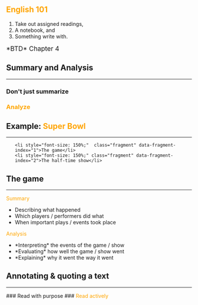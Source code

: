 ## <span style="color: orange;">English 101</span>

1. Take out assigned readings,
2. A notebook, and
3. Something write with.



<div style="font-size: 125%">*BTD* Chapter 4</div>

## Summary and Analysis
<hr />
<h3>Don't just summarize</h3>
<h3 style="color: orange;">Analyze</h3>


## Example: <span style="color: orange;">Super Bowl</span>
<hr />
<ul>

	<li style="font-size: 150%;"  class="fragment" data-fragment-index="1">The game</li>
	<li style="font-size: 150%;" class="fragment" data-fragment-index="2">The half-time show</li>

</ul>


## The game
<hr />
<div style="color: orange;">Summary</div>
<ul  class="fragment" data-fragment-index="1">
	<li>Describing what happened</li>
	<li>Which players / performers did what</li>
	<li>When important plays / events took place</li>
</ul>
<div style="color: orange;">Analysis</div>
<ul class="fragment" data-fragment-index="2">
	<li>*Interpreting* the events of the game / show</li>
	<li>*Evaluating* how well the game / show went</li>
	<li>*Explaining* why it went the way it went</li>
</ul>



## Annotating &amp; quoting a text
<hr />
### Read with purpose
### <span style="color: orange;">Read actively</span>
			